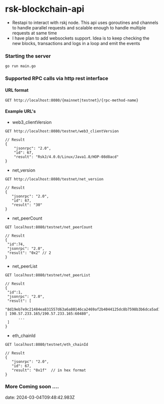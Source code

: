 # rsk-blockchain-api

- Restapi to interact with rskj node. This api uses goroutines and channels to handle parallel requests and scalable enough to handle multiple requests at same time
- I have plan to add websockets support. Idea is to keep checking the new blocks, transactions and logs in a loop and emit the events

### Starting the server
```
go run main.go
```

### Supported RPC calls via http rest interface
#### URL format
```
GET http://localhost:8080/{mainnet|testnet}/{rpc-method-name}
```

#### Example URL's

- web3_clientVersion
```
GET http://localhost:8080/testnet/web3_clientVersion

// Result
{
    "jsonrpc": "2.0",
    "id": 67,
    "result": "RskJ/4.0.0/Linux/Java1.8/HOP-08d8acd"
}
``` 
- net_version
 ```
GET http://localhost:8080/testnet/net_version

// Result
{
    "jsonrpc": "2.0",
    "id": 67,
    "result": "30"
}
 ```
 - net_peerCount
 ```
GET localhost:8080/testnet/net_peerCount

// Result
{
  "id":74,
  "jsonrpc": "2.0",
  "result": "0x2" // 2
}
 ```
- net_peerList
 ```
GET localhost:8080/testnet/net_peerList

// Result
{
  "id":1,
  "jsonrpc": "2.0",
  "result": [
       "8d19eb7e9c21484ea831557d63a6a80146ca2469af2b4044125dc8b7598b3b6dca5ad14a2c693a70f572f060be435d5d2822464a126817bffc5623746fe8d8c3 | 190.57.233.165/190.57.233.165:60480",
       ...
  ]
}
 ```

 - eth_chainId
 ```
GET localhost:8080/testnet/eth_chainId

// Result
{
    "jsonrpc": "2.0",
    "id": 67,
    "result": "0x1f"  // in hex format
}
 ```

### More Coming soon ....
date: 2024-03-04T09:48:42.983Z